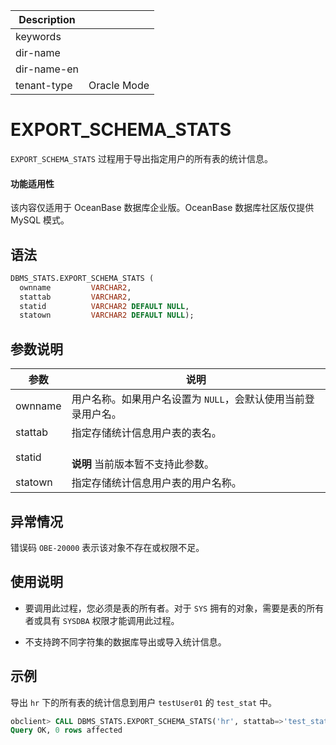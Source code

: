 | Description   |                 |
|---------------|-----------------|
| keywords      |                 |
| dir-name      |                 |
| dir-name-en   |                 |
| tenant-type   | Oracle Mode     |

# EXPORT_SCHEMA_STATS 

`EXPORT_SCHEMA_STATS` 过程用于导出指定用户的所有表的统计信息。

  <main id="notice" >
    <h4>功能适用性</h4>
    <p>该内容仅适用于 OceanBase 数据库企业版。OceanBase 数据库社区版仅提供 MySQL 模式。</p>
  </main>

## 语法 

```sql
DBMS_STATS.EXPORT_SCHEMA_STATS (
  ownname         VARCHAR2,
  stattab         VARCHAR2, 
  statid          VARCHAR2 DEFAULT NULL,
  statown         VARCHAR2 DEFAULT NULL);
```

## 参数说明 

|   参数    |         说明          |
|---------|---------------------|
| ownname | 用户名称。如果用户名设置为 `NULL`，会默认使用当前登录用户名。          |
| stattab | 指定存储统计信息用户表的表名。     |
| statid  | <br>**说明** 当前版本暂不支持此参数。</br> |
| statown | 指定存储统计信息用户表的用户名称。   |


## 异常情况 

错误码 `OBE-20000` 表示该对象不存在或权限不足。

## 使用说明 

* 要调用此过程，您必须是表的所有者。对于 `SYS` 拥有的对象，需要是表的所有者或具有 `SYSDBA` 权限才能调用此过程。

* 不支持跨不同字符集的数据库导出或导入统计信息。

## 示例 

导出 `hr` 下的所有表的统计信息到用户 `testUser01` 的 `test_stat` 中。

```sql
obclient> CALL DBMS_STATS.EXPORT_SCHEMA_STATS('hr', stattab=>'test_stat', statown=>'testUser01');
Query OK, 0 rows affected
```